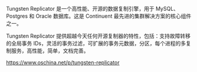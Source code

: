 Tungsten Replicator 是一个高性能、开源的数据复制引擎，用于 MySQL、Postgres 和 Oracle 数据库。这是 Continuent 最先进的集群解决方案的核心组件之一。

Tungsten Replicator 提供超越今天任何开源复制器的特性，包括：支持故障转移的全局事务 IDs，灵活的事务过滤，可扩展的事务元数据，分区，每个进程的多复制服务，高性能，简单，文档完善。

https://www.oschina.net/p/tungsten-replicator